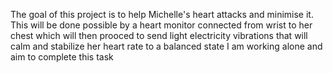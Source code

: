 

The goal of this project is to help Michelle's heart attacks and minimise it. This will be done possible by a heart monitor connected from wrist to her chest which will then prooced to send light electricity vibrations that will calm and stabilize her heart rate to a balanced state
I am working alone and aim to complete this task
